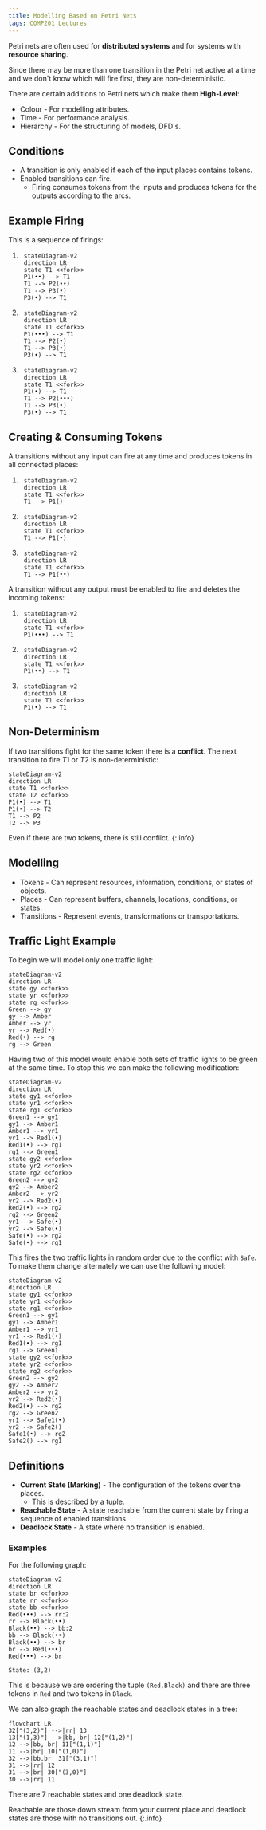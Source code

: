 ```yaml
---
title: Modelling Based on Petri Nets
tags: COMP201 Lectures
---
```

Petri nets are often used for **distributed systems** and for systems with **resource sharing**. 

Since there may be more than one transition in the Petri net active at a time and we don't know which will fire first, they are non-deterministic.

There are certain additions to Petri nets which make them **High-Level**:

* Colour - For modelling attributes.
* Time - For performance analysis.
* Hierarchy - For the structuring of models, DFD's.

## Conditions

* A transition is only enabled if each of the input places contains tokens.
* Enabled transitions can fire.
	* Firing consumes tokens from the inputs and produces tokens for the outputs according to the arcs.
	
## Example Firing
This is a sequence of firings:

1. ```mermaid
	stateDiagram-v2
	direction LR
	state T1 <<fork>>
	P1(••) --> T1
	T1 --> P2(••)
	T1 --> P3(•)
	P3(•) --> T1
	```
	
1. ```mermaid
	stateDiagram-v2
	direction LR
	state T1 <<fork>>
	P1(•••) --> T1
	T1 --> P2(•)
	T1 --> P3(•)
	P3(•) --> T1
	```
	
1. ```mermaid
	stateDiagram-v2
	direction LR
	state T1 <<fork>>
	P1(•) --> T1
	T1 --> P2(•••)
	T1 --> P3(•)
	P3(•) --> T1
	```

## Creating & Consuming Tokens
A transitions without any input can fire at any time and produces tokens in all connected places:

1. ```mermaid
	stateDiagram-v2
	direction LR
	state T1 <<fork>>
	T1 --> P1()
	```
	
1. ```mermaid
	stateDiagram-v2
	direction LR
	state T1 <<fork>>
	T1 --> P1(•)
	```
	
1. ```mermaid
	stateDiagram-v2
	direction LR
	state T1 <<fork>>
	T1 --> P1(••)
	```

A transition without any output must be enabled to fire and deletes the incoming tokens:

1. ```mermaid
	stateDiagram-v2
	direction LR
	state T1 <<fork>>
	P1(•••) --> T1
	```
	
1. ```mermaid
	stateDiagram-v2
	direction LR
	state T1 <<fork>>
	P1(••) --> T1
	```
	
1. ```mermaid
	stateDiagram-v2
	direction LR
	state T1 <<fork>>
	P1(•) --> T1
	```
	
## Non-Determinism
If two transitions fight for the same token there is a **conflict**. The next transition to fire $T1$ or $T2$ is non-deterministic:

```mermaid
stateDiagram-v2
direction LR
state T1 <<fork>>
state T2 <<fork>>
P1(•) --> T1
P1(•) --> T2
T1 --> P2
T2 --> P3
```

Even if there are two tokens, there is still conflict.
{:.info}

## Modelling 

* Tokens - Can represent resources, information, conditions, or states of objects.
* Places - Can represent buffers, channels, locations, conditions, or states.
* Transitions - Represent events, transformations or transportations.

## Traffic Light Example 
To begin we will model only one traffic light:

```mermaid
stateDiagram-v2
direction LR
state gy <<fork>>
state yr <<fork>>
state rg <<fork>>
Green --> gy
gy --> Amber
Amber --> yr
yr --> Red(•)
Red(•) --> rg
rg --> Green
```

Having two of this model would enable both sets of traffic lights to be green at the same time. To stop this we can make the following modification:

```mermaid
stateDiagram-v2
direction LR
state gy1 <<fork>>
state yr1 <<fork>>
state rg1 <<fork>>
Green1 --> gy1
gy1 --> Amber1
Amber1 --> yr1
yr1 --> Red1(•)
Red1(•) --> rg1
rg1 --> Green1
state gy2 <<fork>>
state yr2 <<fork>>
state rg2 <<fork>>
Green2 --> gy2
gy2 --> Amber2
Amber2 --> yr2
yr2 --> Red2(•)
Red2(•) --> rg2
rg2 --> Green2
yr1 --> Safe(•)
yr2 --> Safe(•)
Safe(•) --> rg2
Safe(•) --> rg1
```

This fires the two traffic lights in random order due to the conflict with `Safe`. To make them change alternately we can use the following model:

```mermaid
stateDiagram-v2
direction LR
state gy1 <<fork>>
state yr1 <<fork>>
state rg1 <<fork>>
Green1 --> gy1
gy1 --> Amber1
Amber1 --> yr1
yr1 --> Red1(•)
Red1(•) --> rg1
rg1 --> Green1
state gy2 <<fork>>
state yr2 <<fork>>
state rg2 <<fork>>
Green2 --> gy2
gy2 --> Amber2
Amber2 --> yr2
yr2 --> Red2(•)
Red2(•) --> rg2
rg2 --> Green2
yr1 --> Safe1(•)
yr2 --> Safe2()
Safe1(•) --> rg2
Safe2() --> rg1
```

## Definitions

* **Current State (Marking)** - The configuration of the tokens over the places.
	* This is described by a tuple.
*  **Reachable State** - A state reachable from the current state by firing a sequence of enabled transitions.
* **Deadlock State** - A state where no transition is enabled.

### Examples
For the following graph:

```mermaid
stateDiagram-v2
direction LR
state br <<fork>>
state rr <<fork>>
state bb <<fork>>
Red(•••) --> rr:2
rr --> Black(••)
Black(••) --> bb:2
bb --> Black(••)
Black(••) --> br
br --> Red(•••)
Red(•••) --> br
```

```
State: (3,2)
```

This is because we are ordering the tuple `(Red,Black)` and there are three tokens in `Red` and two tokens in `Black`.

We can also graph the reachable states and deadlock states in a tree:

```mermaid
flowchart LR
32["(3,2)"] -->|rr| 13
13["(1,3)"] -->|bb, br| 12["(1,2)"]
12 -->|bb, br| 11["(1,1)"]
11 -->|br| 10["(1,0)"]
32 -->|bb,br| 31["(3,1)"]
31 -->|rr| 12
31 -->|br| 30["(3,0)"]
30 -->|rr| 11
```

There are 7 reachable states and one deadlock state.

Reachable are those down stream from your current place and deadlock states are those with no transitions out.
{:.info}
